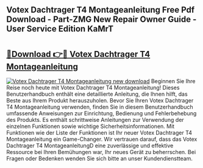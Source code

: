 ## Votex Dachtrager T4 Montageanleitung Free Pdf Download - Part-ZMG New Repair Owner Guide - User Service Edition KaMrT

# <h2><a href="http://df8i6p.blite.top/?on=Votex+Dachtrager+T4+Montageanleitung">🔗Download 👉🔴 Votex Dachtrager T4 Montageanleitung</a></h2>

[![Votex Dachtrager T4 Montageanleitung new download](https://i.imgur.com/lujVjoI.png)](http://df8i6p.blite.top/?on=Votex+Dachtrager+T4+Montageanleitung)
Beginnen Sie Ihre Reise noch heute mit Votex Dachtrager T4 Montageanleitung! Dieses Benutzerhandbuch enthält eine detaillierte Anleitung, die Ihnen hilft, das Beste aus Ihrem Produkt herauszuholen. Bevor Sie Ihren Votex Dachtrager T4 Montageanleitung verwenden, finden Sie in diesem Benutzerhandbuch umfassende Anweisungen zur Einrichtung, Bedienung und Fehlerbehebung des Produkts. Es enthält schrittweise Anleitungen zur Verwendung der einzelnen Funktionen sowie wichtige Sicherheitsinformationen. Mit Funktionen wie der Liste der Funktionen ist Ihr neuer Votex Dachtrager T4 Montageanleitung ein Game-Changer. Wir vertrauen darauf, dass das Votex Dachtrager T4 MontageanleitungD eine zuverlässige und effektive Ressource bei Ihren Bemühungen war, Ihr neues Gerät zu beherrschen. Bei Fragen oder Bedenken wenden Sie sich bitte an unser Kundendienstteam.
